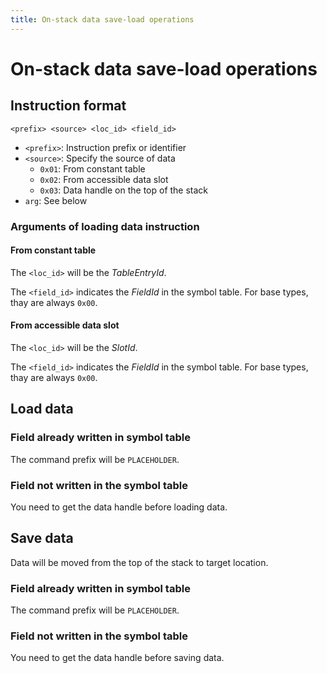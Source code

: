 ```yaml
---
title: On-stack data save-load operations
---
```


# On-stack data save-load operations

## Instruction format

```
<prefix> <source> <loc_id> <field_id>
```

- `<prefix>`: Instruction prefix or identifier
- `<source>`: Specify the source of data
	- `0x01`: From constant table
	- `0x02`: From accessible data slot
	- `0x03`: Data handle on the top of the stack
- `arg`: See below

### Arguments of loading data instruction

#### From constant table

The `<loc_id>` will be the *TableEntryId*.

The `<field_id>` indicates the *FieldId* in the symbol table. For base types, thay are always `0x00`.

#### From accessible data slot

The `<loc_id>` will be the *SlotId*.

The `<field_id>` indicates the *FieldId* in the symbol table. For base types, thay are always `0x00`.

## Load data

### Field already written in symbol table

The command prefix will be `PLACEHOLDER`.

### Field not written in the symbol table

You need to get the data handle before loading data.

## Save data

Data will be moved from the top of the stack to target location.

### Field already written in symbol table

The command prefix will be `PLACEHOLDER`.

### Field not written in the symbol table

You need to get the data handle before saving data.
